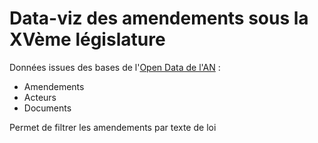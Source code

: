 # Data-viz des amendements sous la XVème législature

Données issues des bases de l'[Open Data de l'AN](https://data.assemblee-nationale.fr/) :
  - Amendements
  - Acteurs
  - Documents

Permet de filtrer les amendements par texte de loi
